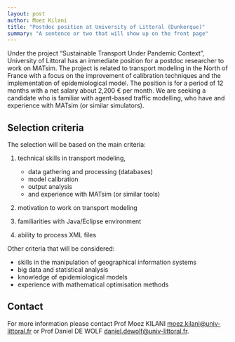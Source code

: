 ```yaml
---
layout: post
author: Moez Kilani
title: "Postdoc position at University of Littoral (Dunkerque)"
summary: "A sentence or two that will show up on the front page"
---
```


Under the project “Sustainable Transport Under Pandemic Context”,
   University of Littoral has an immediate position for a postdoc researcher
   to work on MATsim. The project is related to transport modeling in the
   North of France with a focus on the improvement of calibration techniques
   and the implementation of epidemiological model.
   The position is for a period of 12 months with a net salary about 2,200
   € per month. We are seeking a candidate who is familiar with agent-based
   traffic modelling, who have and experience with MATsim (or similar
   simulators).

## Selection criteria

The selection will be based on the main criteria:

1. technical skills in transport modeling,
    * data gathering and processing (databases)
    * model calibration
    * output analysis
    * and experience with MATsim (or similar tools)

2. motivation to work on transport modeling          
3. familiarities with Java/Eclipse environment
4. ability to process XML files               

Other criteria that will be considered:
  * skills in the manipulation of geographical information systems
  * big data and statistical analysis
  * knowledge of epidemiological models
  * experience with mathematical optimisation methods

## Contact

For more information please contact Prof Moez KILANI
   <moez.kilani@univ-littoral.fr> or Prof Daniel DE WOLF
   <daniel.dewolf@univ-littoral.fr>.
